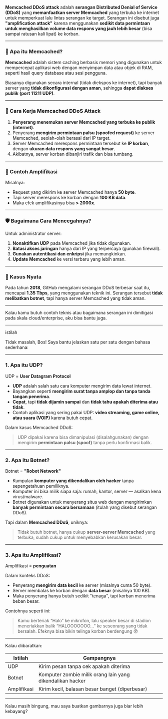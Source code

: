 **Memcached DDoS attack** adalah **serangan Distributed Denial of Service (DDoS)** yang **memanfaatkan server Memcached** yang terbuka ke internet untuk memperkuat lalu lintas serangan ke target. Serangan ini disebut juga **"amplification attack"** karena menggunakan **sedikit data permintaan untuk menghasilkan volume data respons yang jauh lebih besar** (bisa sampai ratusan kali lipat) ke korban.

---

### 📌 Apa itu Memcached?

**Memcached** adalah sistem caching berbasis memori yang digunakan untuk mempercepat aplikasi web dengan menyimpan data atau objek di RAM, seperti hasil query database atau sesi pengguna.

Biasanya digunakan secara internal (tidak diekspos ke internet), tapi banyak server yang **tidak dikonfigurasi dengan aman**, sehingga **dapat diakses publik (port 11211 UDP)**.

---

### 🧨 Cara Kerja Memcached DDoS Attack

1. **Penyerang menemukan server Memcached yang terbuka ke publik (internet)**.
2. Penyerang **mengirim permintaan palsu (spoofed request)** ke server Memcached, seolah-olah berasal dari IP target.
3. Server Memcached merespons permintaan tersebut ke **IP korban**, dengan **ukuran data respons yang sangat besar**.
4. Akibatnya, server korban dibanjiri trafik dan bisa tumbang.

---

### 🔁 Contoh Amplifikasi

Misalnya:

* Request yang dikirim ke server Memcached hanya **50 byte**.
* Tapi server merespons ke korban dengan **100 KB data**.
* Maka efek amplifikasinya bisa **> 2000x**.

---

### 🛡️ Bagaimana Cara Mencegahnya?

Untuk administrator server:

1. **Nonaktifkan UDP** pada Memcached jika tidak digunakan.
2. **Batasi akses jaringan** hanya dari IP yang terpercaya (gunakan firewall).
3. **Gunakan autentikasi dan enkripsi** jika memungkinkan.
4. **Update Memcached** ke versi terbaru yang lebih aman.

---

### 🔎 Kasus Nyata

Pada tahun **2018**, GitHub mengalami serangan DDoS terbesar saat itu, mencapai **1.35 Tbps**, yang menggunakan teknik ini. Serangan tersebut **tidak melibatkan botnet**, tapi hanya server Memcached yang tidak aman.

---

Kalau kamu butuh contoh teknis atau bagaimana serangan ini dimitigasi pada skala cloud/enterprise, aku bisa bantu juga.



------

istilah


Tidak masalah, Bos! Saya bantu jelaskan satu per satu dengan bahasa sederhana:

---

### 1. **Apa itu UDP?**

UDP = **User Datagram Protocol**

* **UDP** adalah salah satu cara komputer mengirim data lewat internet.
* Bayangkan seperti **mengirim surat tanpa amplop dan tanpa tanda tangan penerima**.
* **Cepat**, tapi **tidak dijamin sampai** dan **tidak tahu apakah diterima atau tidak**.
* Contoh aplikasi yang sering pakai UDP: **video streaming, game online, atau suara (VOIP)** karena butuh cepat.

Dalam kasus Memcached DDoS:

> UDP dipakai karena bisa dimanipulasi (disalahgunakan) dengan mengirim **permintaan palsu (spoof)** tanpa perlu konfirmasi balik.

---

### 2. **Apa itu Botnet?**

Botnet = **"Robot Network"**

* Kumpulan **komputer yang dikendalikan oleh hacker** tanpa sepengetahuan pemiliknya.
* Komputer ini bisa milik siapa saja: rumah, kantor, server — asalkan kena virus/malware.
* Botnet digunakan untuk menyerang situs web dengan mengirimkan **banyak permintaan secara bersamaan** (itulah yang disebut serangan DDoS).

Tapi dalam **Memcached DDoS**, uniknya:

> Tidak butuh botnet, hanya cukup **server-server Memcached** yang terbuka, sudah cukup untuk menyebabkan kerusakan besar.

---

### 3. **Apa itu Amplifikasi?**

Amplifikasi = **penguatan**

Dalam konteks DDoS:

* Penyerang **mengirim data kecil** ke server (misalnya cuma 50 byte).
* Server membalas ke korban dengan **data besar** (misalnya 100 KB).
* Maka penyerang hanya butuh sedikit "tenaga", tapi korban menerima beban besar.

Contohnya seperti ini:

> Kamu berteriak “Halo” ke mikrofon, lalu speaker besar di stadion meneriakkan balik “HALOOOOOOO…” ke seseorang yang tidak bersalah. Efeknya bisa bikin telinga korban berdengung 😵

---

Kalau diibaratkan:

| Istilah     | Gampangnya                                                |
| ----------- | --------------------------------------------------------- |
| UDP         | Kirim pesan tanpa cek apakah diterima                     |
| Botnet      | Komputer zombie milik orang lain yang dikendalikan hacker |
| Amplifikasi | Kirim kecil, balasan besar banget (diperbesar)            |

---

Kalau masih bingung, mau saya buatkan gambarnya juga biar lebih kebayang?
